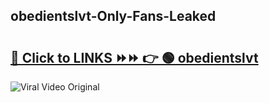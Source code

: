 
 ## obedientslvt-Only-Fans-Leaked

# <h2><a href="https://clipsfans.com/obedientslvt&ref=git">🔗 Click to LINKS ⏩⏩ 👉 🟢 obedientslvt </a></h2>

<a href="https://clipsfans.com/obedientslvt&ref=git" rel="nofollow" data-target="animated-image.originalLink"><img src="https://i.ibb.co.com/xMMVF88/686577567.gif" alt="Viral Video Original" style="max-width: 100%; display: inline-block;" data-target="animated-image.originalImage"></a>
